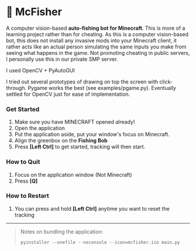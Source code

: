 # 🎣 McFisher

A computer vision-based **auto-fishing bot for Minecraft**. This is more of a learning project rather than for cheating. As this is a computer vision-based bot, this does not install any invasive mods into your Minecraft client, it rather acts like an actual person simulating the same inputs you make from seeing what happens in the game. Not promoting cheating in public servers, I personally use this in our private SMP server.

I used OpenCV + PyAutoGUI

I tried out several prototypes of drawing on top the screen with click-through. Pygame works the best (see examples/pgame.py). Eventually settled for OpenCV just for ease of implementation.

### Get Started

1. Make sure you have MINECRAFT opened already!
1. Open the application
1. Put the application aside, put your window's focus on Minecraft.
1. Align the greenbox on the **Fishing Bob**
1. Press **[Left Ctrl]** to get started, tracking will then start.

### How to Quit

1. Focus on the application window (Not Minecraft)
2. Press **[Q]**

### How to Restart

1. You can press and hold **[Left Ctrl]** anytime you want to reset the tracking

---

> Notes on bundling the application:
>
> ```
> pyinstaller --onefile --noconsole --icon=mcfisher.ico main.py
> ```
